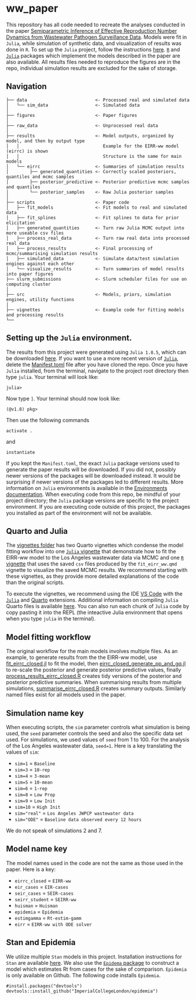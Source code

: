 # ww_paper

This repository has all code needed to recreate the analyses conducted in the paper [Semiparametric Inference of Effective Reproduction Number Dynamics from Wastewater Pathogen Surveillance Data](https://arxiv.org/abs/2308.15770). 
Models were fit in `Julia`, while simulation of synthetic data, and visualization of results was done in `R`. 
To set up the `Julia` project, follow the instructions [here](https://pkgdocs.julialang.org/v1/environments/#Using-someone-else's-project).
[`R`](https://github.com/igoldsteinh/concRt) and [`Julia`](https://github.com/igoldsteinh/concRt.jl) packages which implement the models described in the paper are also available. 
All results files needed to reproduce the figures are in the repo, individual simulation results are excluded for the sake of storage.

## Navigation
```
├── data                          <- Processed real and simulated data
│   └── sim_data                  <- Simulated data
│
├── figures                       <- Paper figures
│
├── raw_data                      <- Unprocessed real data
│
├── results                       <- Model outputs, organized by model, and then by output type
│   │                                Example for the EIRR-ww model (eirrc) is shown
│   │                                Structure is the same for main models
│   └── eirrc                     <- Summaries of simulation results
│        ├── generated_quantities <- Correctly scaled posteriors, quantiles and mcmc samples
│        ├── posterior_predictive <- Posterior predictive mcmc samples and quantiles
│        └── posterior_samples    <- Raw Julia posterior samples
│
├── scripts                       <- Paper code 
│   ├── fit_models                <- Fit models to real and simulated data
│   ├── fit_splines               <- Fit splines to data for prior elicitation
│   ├── generated_quantities      <- Turn raw Julia MCMC output into more useable csv files
│   ├── process_real_data         <- Turn raw real data into processed real data
│   ├── process_results           <- Final processing of mcmc/summarising simulation results
│   ├── simulated_data            <- Simulate data/test simulation engines against each other
│   └── visualize_results         <- Turn summaries of model results into paper figures
├── slurm_submissions             <- Slurm scheduler files for use on computing cluster
│   
├── src                           <- Models, priors, simulation engines, utility functions
│   
├── vignettes                     <- Example code for fitting models and processing results
└──     
```

## Setting up the `Julia` environment. 
The results from this project were generated using `Julia 1.8.5`, which can be downloaded [here](https://julialang.org/downloads/oldreleases/). 
If you want to use a more recent version of [`Julia`](https://julialang.org/downloads/), delete the [Manifest.toml](https://github.com/igoldsteinh/ww_paper/blob/main/Manifest.toml) file after you have cloned the repo. 
Once you have `Julia` installed, from the terminal, navigate to the project root directory then type `julia`. 
Your terminal will look like:
```
julia>
```
Now type `]`. Your terminal should now look like:
```
(@v1.8) pkg>
```
Then use the following commands
```
activate .
```
and 
```
instantiate
```
If you kept the `Manifest.toml`, the exact `Julia` package versions used to generate the paper results will be downloaded. 
If you did not, possibly newer versions of the packages will be downloaded instead. 
It would be surprising if newer versions of the packages led to different results. 
More information on `Julia` environments is available in the [Environments documentation](https://pkgdocs.julialang.org/v1/environments/#Using-someone-else's-project).
When executing code from this repo, be mindful of your project directory; the `Julia` package versions are specific to the project environment. 
If you are executing code outside of this project, the packages you installed as part of the environment will not be available. 

## Quarto and Julia
The [vignettes folder](https://github.com/igoldsteinh/ww_paper/tree/main/vignettes) has two Quarto vignettes which condense the model fitting workflow into one [`Julia` vignette](https://github.com/igoldsteinh/ww_paper/blob/main/vignettes/fit_eirr_ww.qmd) that demonstrate how to fit the EIRR-ww model to the Los Angeles wastewater data via MCMC and one [`R` vignette](https://github.com/igoldsteinh/ww_paper/blob/main/vignettes/process_eirr_ww.qmd) that uses the saved `csv` files produced by the `fit_eirr_ww.qmd` vignette to visualize the saved MCMC results. 
We recommend starting with these vignettes, as they provide more detailed explanations of the code than the original scripts.

To execute the vignettes, we recommend using the IDE [VS Code](https://code.visualstudio.com) with the [`Julia`](https://code.visualstudio.com/docs/languages/julia) and [Quarto](https://quarto.org/docs/tools/vscode.html) extensions. 
Additional information on compiling `Julia` Quarto files is available [here](https://quarto.org/docs/computations/julia.html). 
You can also run each chunk of `Julia` code by copy pasting it into the REPL (the inteactive Julia environment that opens when you type `julia` in the terminal).

## Model fitting workflow
The original workflow for the main models involves multiple files. As an example, to generate results from the the EIRR-ww model, use [fit_eirrc_closed.jl](https://github.com/igoldsteinh/ww_paper/blob/main/scripts/fit_models/fit_eirrc_closed.jl) to fit the model, then [eirrc_closed_generate_pp_and_gq.jl](https://github.com/igoldsteinh/ww_paper/blob/main/scripts/generate_quantities/eirrc_closed_generate_pp_and_gq.jl) to re-scale the posterior and generate posterior predictive values, finally [process_results_eirrc_closed.R](https://github.com/igoldsteinh/ww_paper/blob/main/scripts/process_results/process_results_eirrc_closed.R) creates tidy versions of the posterior and posterior predictive summaries.
When summarising results from multiple simulations, [summarise_eirrc_closed.R](https://github.com/igoldsteinh/ww_paper/blob/main/scripts/process_results/summarise_eirrc_closed.R) creates summary outputs. 
Similarly named files exist for all models used in the paper. 

## Simulation name key
When executing scripts, the `sim` parameter controls what simulation is being used, the `seed` parameter controls the seed and also the specific data set used. 
For simulations, we used values of `seed` from 1 to 100. 
For the analysis of the Los Angeles wastewater data, `seed=1`. 
Here is a key translating the values of `sim`:
* `sim=1` = `Baseline`
* `sim=3` = `10-rep`
* `sim=4` = `3-mean`
* `sim=5` = `10-mean`
* `sim=6` = `1-rep`
* `sim=8` = `Low Prop`
* `sim=9` = `Low Init`
* `sim=10` = `High Init`
* `sim="real"` = `Los Angeles JWPCP wastewater data`
* `sim="ODE"` = `Baseline data observed every 12 hours`

We do not speak of simulations 2 and 7. 

## Model name key
The model names used in the code are not the same as those used in the paper. 
Here is a key:
* `eirrc_closed` = `EIRR-ww`
* `eir_cases` = `EIR-cases`
* `seir_cases` = `SEIR-cases`
* `seirr_student` = `SEIRR-ww`
* `huisman` = `Huisman`
* `epidemia` = `Epidemia`
* `estimgamma` = `Rt-estim-gamm`
* `eirr` = `EIRR-ww with ODE solver` 

## Stan and Epidemia
We utilize multiple `Stan` models in this project. Installation instructions for `Stan` are available [here](https://github.com/stan-dev/rstan/wiki/RStan-Getting-Started).
We also use the [`Epidema` package](https://imperialcollegelondon.github.io/epidemia/index.html) to construct a model which estimates Rt from cases for the sake of comparison. `Epidemia` is only available on Github. 
The following code installs `Epidemia`. 
```
#install.packages("devtools")
devtools::install_github("ImperialCollegeLondon/epidemia")
```

